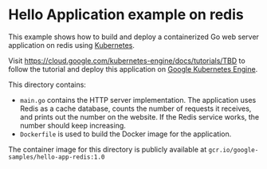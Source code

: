 # Hello Application example on redis

This example shows how to build and deploy a containerized Go web server
application on redis using [Kubernetes](https://kubernetes.io).

Visit https://cloud.google.com/kubernetes-engine/docs/tutorials/TBD
to follow the tutorial and deploy this application on [Google Kubernetes
Engine](https://cloud.google.com/kubernetes-engine).

This directory contains:

- `main.go` contains the HTTP server implementation. The application uses Redis as a cache database, counts the number of requests it receives, and prints out the number on the website. If the Redis service works, the number should keep increasing.
- `Dockerfile` is used to build the Docker image for the application.

The container image for this directory is publicly available at `gcr.io/google-samples/hello-app-redis:1.0`

